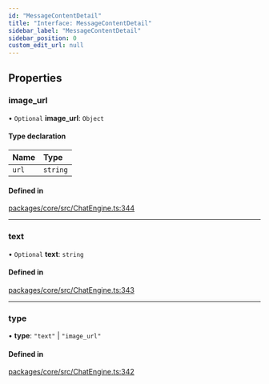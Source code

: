 ```yaml
---
id: "MessageContentDetail"
title: "Interface: MessageContentDetail"
sidebar_label: "MessageContentDetail"
sidebar_position: 0
custom_edit_url: null
---
```


## Properties

### image_url

• `Optional` **image_url**: `Object`

#### Type declaration

| Name  | Type     |
| :---- | :------- |
| `url` | `string` |

#### Defined in

[packages/core/src/ChatEngine.ts:344](https://github.com/run-llama/LlamaIndexTS/blob/d613bbd/packages/core/src/ChatEngine.ts#L344)

---

### text

• `Optional` **text**: `string`

#### Defined in

[packages/core/src/ChatEngine.ts:343](https://github.com/run-llama/LlamaIndexTS/blob/d613bbd/packages/core/src/ChatEngine.ts#L343)

---

### type

• **type**: `"text"` \| `"image_url"`

#### Defined in

[packages/core/src/ChatEngine.ts:342](https://github.com/run-llama/LlamaIndexTS/blob/d613bbd/packages/core/src/ChatEngine.ts#L342)
